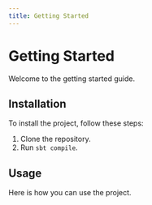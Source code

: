 ```yaml
---
title: Getting Started
---
```


# Getting Started

Welcome to the getting started guide.

## Installation

To install the project, follow these steps:

1. Clone the repository.
2. Run `sbt compile`.

## Usage

Here is how you can use the project.
